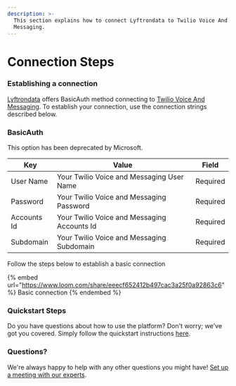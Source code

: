 ```yaml
---
description: >-
  This section explains how to connect Lyftrondata to Twilio Voice And
  Messaging.
---
```


# Connection Steps

### Establishing a connection

[Lyftrondata](https://www.lyftrondata.com) offers BasicAuth method connecting to [Twilio Voice And Messaging](https://www.lyftrondata.com/integration/business-analytics/twillio/). To establish your connection, use the connection strings described below.

### BasicAuth

This option has been deprecated by Microsoft.

| Key         | Value                                       | Field    |
| ----------- | ------------------------------------------- | -------- |
| User Name   | Your Twilio Voice and Messaging User Name   | Required |
| Password    | Your Twilio Voice and Messaging Password    | Required |
| Accounts Id | Your Twilio Voice and Messaging Accounts Id | Required |
| Subdomain   | Your Twilio Voice and Messaging Subdomain   | Required |

Follow the steps below to establish a basic connection

{% embed url="https://www.loom.com/share/eeecf652412b497cac3a25f0a92863c6" %}
Basic connection
{% endembed %}

### Quickstart Steps

Do you have questions about how to use the platform? Don't worry; we've got you covered. Simply follow the quickstart instructions [here](./).

### Questions? <a href="#questions" id="questions"></a>

We're always happy to help with any other questions you might have! [Set up a meeting with our experts](https://www.lyftrondata.com/book-a-meeting/).

